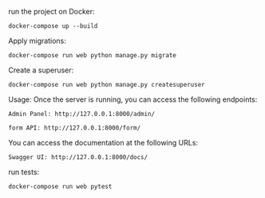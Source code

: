 run the project on Docker:

    docker-compose up --build

Apply migrations:

    docker-compose run web python manage.py migrate

Create a superuser:

    docker-compose run web python manage.py createsuperuser

Usage: Once the server is running, you can access the following endpoints:

    Admin Panel: http://127.0.0.1:8000/admin/

    form API: http://127.0.0.1:8000/form/

You can access the documentation at the following URLs:

    Swagger UI: http://127.0.0.1:8000/docs/


run tests:

    docker-compose run web pytest